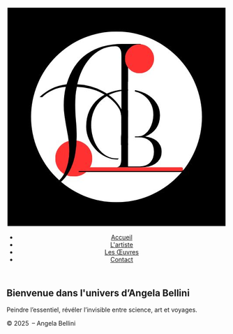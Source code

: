 <!DOCTYPE html>
<html lang="fr">
<head>
  <meta charset="UTF-8" />
  <title>Contact - Angela Bellini</title>
  <meta name="viewport" content="width=device-width, initial-scale=1" />
  <link rel="stylesheet" href="style.css" />
  <link href="https://fonts.googleapis.com/css2?family=Playfair+Display&family=Montserrat&display=swap" rel="stylesheet" />
  <style>

  .hero {
   margin-top: 200px; /* ajuste à ta convenance */
  }

  .body {
    font-family: 'Montserrat', sans-serif;
  }

  .categorie {
    overflow: hidden;
    border-radius: 8px;
    transition: transform 0.3s ease, box-shadow 0.3s ease;
  }

  .categorie img {
    width: 100%;
    height: auto;
    display: block;
    transition: transform 0.4s ease;
  }

  .categorie:hover img {
    transform: scale(1.05);
    }

  .navbar {
    width: 100%;
    max-width: 1200px; /* même valeur utilisée pour centrer le contenu */
    margin: 0 auto;
    padding: 0 20px;
    display: flex;
    justify-content: space-between;
    align-items: center;
  }

  .categorie:hover {
    box-shadow: 0 10px 20px rgba(0, 0, 0, 0.25);
    transform: translateY(-5px);
  }

  .hero {
    position: relative;
    height: 100vh;
    overflow: hidden;
    display: flex;
    justify-content: center;
    align-items: center;
    text-align: center;
    color: white;
    padding: 0 20px;
  }

  .hero::before {
    content: "";
    position: absolute;
    inset: 0;
    background-image: url('images/Angela-atelier.jpg'), url('images/Galaxie-astrocytes-2020.jpg'), url('images/detail diablEspie.jpg');
    background-size: 33.34% 100%;
    background-repeat: no-repeat;
    background-position: left, center, right;
    z-index: 0;
    filter: brightness(1);
  }

  .hero-text {
    position: relative;
    z-index: 1;
    background-color: rgba(0, 0, 0, 0.4);
    padding: 20px;
    border-radius: 10px;
    max-width: 800px;
    width: 100%;
  }

  .hero-text h1 {
    font-size: 3em;
    margin-bottom: 0.3em;
  }

  .hero-text p {
    font-size: 1.5em;
    line-height: 1.4;
  }

  @media (max-width: 768px) {
    .hero {
      flex-direction: column;
      padding: 0 10px;
    }

    .hero-text h1 {
      font-size: 2em;
    }

    .hero-text p {
      font-size: 1.2em;
    }
  }
</style>

</head>
<body>

  <header>
    <nav class="navbar">
        <div class="logo">
         <a href="index.html">
         <img src="images/Logo artiste.jpg" alt="Logo Angela Bellini" class="logo-img">
        </a>
        </div>
      <ul class="menu">
        <li><a href="index.html">Accueil</a></li>
        <li><a href="artiste.html">L'artiste</a></li>
        <li><a href="galerie.html">Les Œuvres</a></li>
        <li><a href="contact.html">Contact</a></li>
      </ul>
    </nav>
  </header>

  <main>
    <section class="hero">
      <div class="container"></div>
        <div class="hero-text">
          <h1>Bienvenue dans l'univers d’Angela Bellini</h1>
          <p>Peindre l’essentiel, révéler l’invisible entre science, art et voyages.</p>
      </div>
    </section>
  </main>

  <footer>
    <p>&copy; 2025 – Angela Bellini</p>
  </footer>
</body>
</html>


